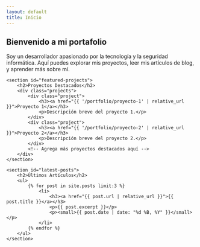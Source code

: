 ```yaml
---
layout: default
title: Inicio
---
```


<html lang="es">
<head>
    <meta charset="UTF-8">
    <meta name="viewport" content="width=device-width, initial-scale=1.0">
    <title>{{ site.title }} - Inicio</title>
    <link rel="stylesheet" href="{{ '/assets/css/style.css' | relative_url }}">
</head>
<body>
    <section id="introduction">
        <h2>Bienvenido a mi portafolio</h2>
        <p>Soy un desarrollador apasionado por la tecnología y la seguridad informática. Aquí puedes explorar mis proyectos, leer mis artículos de blog, y aprender más sobre mí.</p>
    </section>

    <section id="featured-projects">
        <h2>Proyectos Destacados</h2>
        <div class="projects">
            <div class="project">
                <h3><a href="{{ '/portfolio/proyecto-1' | relative_url }}">Proyecto 1</a></h3>
                <p>Descripción breve del proyecto 1.</p>
            </div>
            <div class="project">
                <h3><a href="{{ '/portfolio/proyecto-2' | relative_url }}">Proyecto 2</a></h3>
                <p>Descripción breve del proyecto 2.</p>
            </div>
            <!-- Agrega más proyectos destacados aquí -->
        </div>
    </section>

    <section id="latest-posts">
        <h2>Últimos Artículos</h2>
        <ul>
            {% for post in site.posts limit:3 %}
                <li>
                    <h3><a href="{{ post.url | relative_url }}">{{ post.title }}</a></h3>
                    <p>{{ post.excerpt }}</p>
                    <p><small>{{ post.date | date: "%d %B, %Y" }}</small></p>
                </li>
            {% endfor %}
        </ul>
    </section>

</body>
</html>
